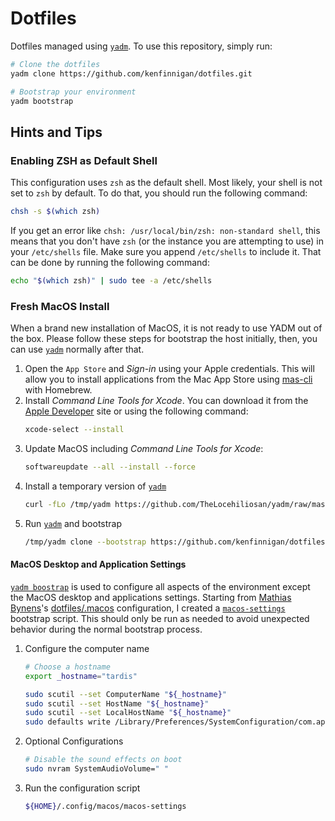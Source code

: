 # Dotfiles

Dotfiles managed using [`yadm`](https://thelocehiliosan.github.io/yadm/). To use this repository, simply run:

```bash
# Clone the dotfiles
yadm clone https://github.com/kenfinnigan/dotfiles.git

# Bootstrap your environment
yadm bootstrap
```

## Hints and Tips

### Enabling ZSH as Default Shell

This configuration uses `zsh` as the default shell. Most likely, your shell is not set to `zsh` by default. To do that, you should run the following command:

```sh
chsh -s $(which zsh)
```

If you get an error like `chsh: /usr/local/bin/zsh: non-standard shell`, this means that you don't have `zsh` (or the instance you are attempting to use) in your `/etc/shells` file. Make sure you append `/etc/shells` to include it. That can be done by running the following command:

```sh
echo "$(which zsh)" | sudo tee -a /etc/shells
```

### Fresh MacOS Install

When a brand new installation of MacOS, it is not ready to use YADM out of the box. Please follow these steps for bootstrap the host initially, then, you can use [`yadm`](https://thelocehiliosan.github.io/yadm/) normally after that.

1. Open the `App Store` and _Sign-in_ using your Apple credentials. This will allow you to install applications from the Mac App Store using [mas-cli](https://github.com/mas-cli/mas) with Homebrew.
1. Install _Command Line Tools for Xcode_. You can download it from the [Apple Developer](https://developer.apple.com/download/more/?=command%20line%20tools) site or using the following command:
    ```sh
    xcode-select --install
    ```
1. Update MacOS including _Command Line Tools for Xcode_:
    ```sh
    softwareupdate --all --install --force
    ```
1. Install a temporary version of [`yadm`](https://thelocehiliosan.github.io/yadm/)
    ```sh
    curl -fLo /tmp/yadm https://github.com/TheLocehiliosan/yadm/raw/master/yadm && chmod a+x /tmp/yadm 
    ```
1. Run [`yadm`](https://thelocehiliosan.github.io/yadm/) and bootstrap
    ```sh
    /tmp/yadm clone --bootstrap https://github.com/kenfinnigan/dotfiles.git
    ```

#### MacOS Desktop and Application Settings

[`yadm boostrap`](https://yadm.io/docs/bootstrap) is used to configure all aspects of the environment except the MacOS desktop and applications settings. Starting from [Mathias Bynens](https://mathiasbynens.be/)'s [dotfiles/.macos](https://mths.be/macos) configuration, I created a [`macos-settings`](.config/macos/macos-settings) bootstrap script. This should only be run as needed to avoid unexpected behavior during the normal bootstrap process.

1. Configure the computer name
    ```sh
    # Choose a hostname
    export _hostname="tardis"

    sudo scutil --set ComputerName "${_hostname}"
    sudo scutil --set HostName "${_hostname}"
    sudo scutil --set LocalHostName "${_hostname}"
    sudo defaults write /Library/Preferences/SystemConfiguration/com.apple.smb.server NetBIOSName -string "${_hostname}"
    ```
1. Optional Configurations
    ```sh
    # Disable the sound effects on boot
    sudo nvram SystemAudioVolume=" "
    ```
1. Run the configuration script
   ```sh
   ${HOME}/.config/macos/macos-settings
   ```
